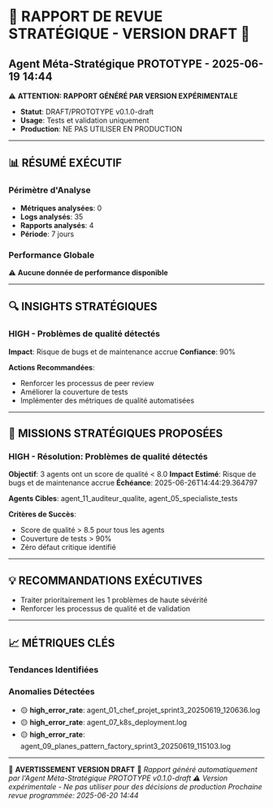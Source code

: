 # 🚧 RAPPORT DE REVUE STRATÉGIQUE - VERSION DRAFT 🚧
## Agent Méta-Stratégique PROTOTYPE - 2025-06-19 14:44

⚠️ **ATTENTION: RAPPORT GÉNÉRÉ PAR VERSION EXPÉRIMENTALE**
- **Statut**: DRAFT/PROTOTYPE v0.1.0-draft
- **Usage**: Tests et validation uniquement
- **Production**: NE PAS UTILISER EN PRODUCTION

---

## 📊 RÉSUMÉ EXÉCUTIF

### Périmètre d'Analyse
- **Métriques analysées**: 0
- **Logs analysés**: 35
- **Rapports analysés**: 4
- **Période**: 7 jours

### Performance Globale
⚠️ **Aucune donnée de performance disponible**

---

## 🔍 INSIGHTS STRATÉGIQUES

### HIGH - Problèmes de qualité détectés
**Impact**: Risque de bugs et de maintenance accrue
**Confiance**: 90%

**Actions Recommandées**:
- Renforcer les processus de peer review
- Améliorer la couverture de tests
- Implémenter des métriques de qualité automatisées

---

## 🎯 MISSIONS STRATÉGIQUES PROPOSÉES

### HIGH - Résolution: Problèmes de qualité détectés
**Objectif**: 3 agents ont un score de qualité < 8.0
**Impact Estimé**: Risque de bugs et de maintenance accrue
**Échéance**: 2025-06-26T14:44:29.364797

**Agents Cibles**: agent_11_auditeur_qualite, agent_05_specialiste_tests

**Critères de Succès**:
- Score de qualité > 8.5 pour tous les agents
- Couverture de tests > 90%
- Zéro défaut critique identifié

---

## 💡 RECOMMANDATIONS EXÉCUTIVES

- Traiter prioritairement les 1 problèmes de haute sévérité
- Renforcer les processus de qualité et de validation

---

## 📈 MÉTRIQUES CLÉS

### Tendances Identifiées

### Anomalies Détectées
- 🟡 **high_error_rate**: agent_01_chef_projet_sprint3_20250619_120636.log
- 🟡 **high_error_rate**: agent_07_k8s_deployment.log
- 🟡 **high_error_rate**: agent_09_planes_pattern_factory_sprint3_20250619_115103.log

---

🚧 **AVERTISSEMENT VERSION DRAFT** 🚧
*Rapport généré automatiquement par l'Agent Méta-Stratégique PROTOTYPE v0.1.0-draft*
*⚠️ Version expérimentale - Ne pas utiliser pour des décisions de production*
*Prochaine revue programmée: 2025-06-20 14:44*
